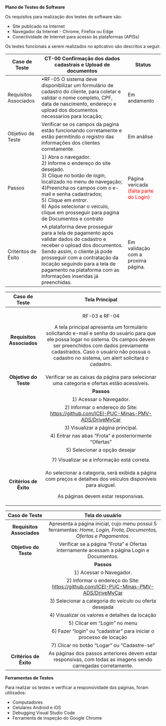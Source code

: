 ﻿**Plano de Testes de Software**

Os requisitos para realização dos testes de software são:

* Site publicado na Internet 
* Navegador da Internet - Chrome, Firefox ou Edge 
* Conectividade de Internet para acesso às plataformas (APISs) 

Os testes funcionais a serem realizados no aplicativo são descritos a seguir.

| **Caso de Teste** | **CT-00 Confirmação dos dados cadastrais e Upload de documentos**| **Status**|
|---|---|---|
| Requisitos Associados|•RF-05 O sistema deve disponibilizar um formulário de cadastro do cliente, para coletar e validar o nome completo, CPF, data de nascimento, endereço e upload dos documentos necessarios para locação; | Em andamento|
|Objetivo de Teste | Verificar se os campos da pagina estão funcionando corretamente e estão permitindo o registro das informações dos clientes corretamente.| Em análise |
| Passos | 1) Abra o navegador.<br/> 2) Informe o endereço do site desejado. <br/> 3) Clique no botão de _login_, localizado no menu de navegação; <br/>  4)Preencha os campos com o e-mail e senha cadastrados;<br/> 5) Clique em _entrar_. <br/> 6) Após selecionar o veiculo, clique em prosseguir para pagina de Documentos e contrato| Página vericada <br/> <span style="color:red">(falta parte do Login)|
|Critéritos de Êxito| •A plataforma deve prosseguir para a tela de pagamento após validar dados do cadastro e receber o upload dos documentos. Sendo assim, o cliente já pode prosseguir com a contratação da locação seguindo para a tela de pagamento na plataforma com as informações inseridas já preenchidas. | Em validação com a proxima página.|
  

|**Caso de Teste**|**Tela Principal**|
| :-: | :-: |
|**Requisitos Associados**|<p>RF-03 e RF-04</p><p>A tela principal apresenta um formulário solicitando e-mail e senha do usuário para que ele possa logar no sistema. Os campos devem ser preenchidos com dados previamente cadastrados. Caso o usuário não possua o cadastro no sistema, um alert solicitará o cadastro.</p>|
|**Objetivo do Teste**|Verificar se as caixas da página para selecionar uma categoria e ofertas estão acessíveis.|
||**Passos**|
||1) Acessar o Navegador.|
||2) Informar o endereço do Site: <https://github.com/ICEI-PUC-Minas-PMV-ADS/DriveMyCar>|
||3) Visualizar a página principal.|
||4) Entrar nas abas “Frota” e posteriormente “Ofertas”|
||5) Selecionar a opção desejar|
|||
||7) Visualizar se a informação está correta.|
|**Critérios de Êxito**|<p>Ao selecionar a categoria, será exibida a página com preços e detalhes dos veículos disponíveis para aluguel.</p><p>As páginas devem estar responsivas.</p>|


|**Caso de Teste**|**Tela do usuário**|
| :-: | :-: |
|**Requisitos Associados**|Apresenta a página inicial, cujo menu possui 5 ferramentas: *Home*, *Login,* *Frota, Documentos, Ofertas e Pagamentos*. |
|**Objetivo do Teste**|Verificar se a página “Frota” e Ofertas internamente acessam a página Login e Documentos.|
||**Passos**|
||1) Acessar o Navegador.|
||2) Informar o endereço do Site: <https://github.com/ICEI-PUC-Minas-PMV-ADS/DriveMyCar>|
||3) Selecionar a categoria do veículo ou oferta desejada|
||4) Visualizar os valores e detalhes da locação|
||5) Clicar em “*Login*” no menu|
||6) Fazer “login” ou “cadastrar” para iniciar o processo de locação|
||7) Clicar no botão “Logar” ou “Cadastre-se”|
|**Critérios de Êxito**|As páginas dos passos anteriores devem estar responsivas, com todas as imagens sendo carregadas corretamente.|
**Ferramentas de Testes**

Para realizar os testes e verificar a responsividade das páginas, foram utilizados:

* Computadores 
* Celulares Android e iOS 
* Debugging Visual Studio Code 
* Ferramenta de inspeção do Google Chrome 


